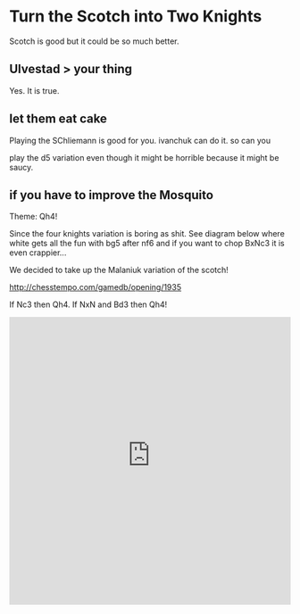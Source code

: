 # Turn the Scotch into Two Knights

Scotch is good but it could be so much better.


## Ulvestad > your thing

Yes. It is true.


## let them eat cake


Playing the SChliemann is good for you. ivanchuk can do it. so can you

play the d5 variation even though it might be horrible because it might be saucy.

## if you have to improve the Mosquito

Theme: Qh4! 

Since the four knights variation is boring as shit.  See diagram below where white gets all the fun with bg5 after nf6 and if you want to chop BxNc3 it is even crappier...

We decided to take up the Malaniuk variation of the scotch!

http://chesstempo.com/gamedb/opening/1935

If Nc3 then Qh4.  If NxN and Bd3 then Qh4!

<iframe height='516' width='100%' frameborder='0' scrolling='no' marginheight='0' marginwidth='0' src='http://pgn4web-board.casaschi.net/?am=l&amp;d=3000&amp;ss=50&amp;ps=d&amp;pf=d&amp;lcs=XItn&amp;dcs=NpQK&amp;bbcs=NpQK&amp;hm=b&amp;hcs=__X$&amp;bd=c&amp;cbcs=__iz&amp;ctcs=NpQK&amp;hd=j&amp;md=f&amp;tm=25&amp;fhcs=k03b&amp;fhs=19&amp;fmcs=k03b&amp;fccs=DRYC&amp;hmcs=__X$&amp;fms=19&amp;fcs=m&amp;cd=n&amp;bcs=____&amp;fp=25&amp;hl=t&amp;fh=b&amp;fw=p&amp;pe=1107$zlax9RvfX9pNln5Hh02LEG86SG3vfXe2LX$t6v2LX9pNmuAVJT3e1BHA_e0G3vkRtxYPyrjQzvHKj2D3e1BHAPyYuAp0o_LEG84GUs$GUBwila2$vB7dLn3qM1lDf11bwejb02GRK_g_Db$$78F2H5$$38V_P701l78ka3b0$Ni717k5$a$Fnv8W6Vc$xU7PqQ0Rc$$1$x4gL32jo0uLSu3ax9RytyZxd$$10zJfj1cHwrtmfT1$FEnl2jU$T3to0uL_tZmUqwDzcXK4WOlg7q_eThZufeSvQx6Y32v$05Zfof3ebv7C7bn32qQ$ksVl5f11kSF0BC7bL38TxC7cv3qGiz2kEN2p04Np7aZ1kXeBZg7iXex6Y35P$$7SF2r0$ilACZvW5v$05ZuVd$v9JYfbAN1vfckW32kSF6$fhJYfWkW32vfVg6VaIJfsvr$$7JhrvNv4yFh7aZ4uw_2lmF0OZ6P0CX2WUXheAYDZhwKATKf_ZxCNIvNFXzu9MU_2g3KCM2Zx29$$16pE7_a2504Qjzg_DbD16jzfmXoySN_arc3k7z5I$_t2l8$olae3yaUkda3u2T_DvNv$$wRFheP6kwA$$02GRDbn32jo1tDbv3qo6hdfov7tM0uLfcoTyV0_TK6Y36nbL30qg_D_P6nbD$$7shTHbn3qo1tDbv3enwWz5n10IDvKTaTuc_CQK9Rvuu4M2Zx2b$$308pvR$fci3s7U0R2n$$1Lqoj5P1$IDv_Xp1_yZ2ltv9y7EXevNFo_g6Zy_fnL7JFzxdzrvN$gIz8VvO$fYx1_vuwGea5ZmxY6NHlt8$r_2q82WWTdeV7bL$$fYN2n0$Q5fsvR$fYkejekiQ0I$yGMj8rvS$f4I1L8aj5906jND_P5L$$75Rk0I$wVFtDtFCF2r0$MbfAN24$vap7pU0C$f4gz4_5rIqQ$UooTzjtX5kyNJT29E0HGeKl7uPfoL$$fbij56$v9EcfAjBDfD10FEVxb_T0'>your web browser and/or your host do not support iframes as required to display the chessboard</iframe>